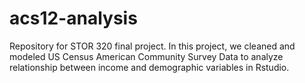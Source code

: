 # acs12-analysis

Repository for STOR 320 final project. In this project, we cleaned and modeled US Census American Community Survey Data to analyze relationship between income and demographic variables in Rstudio.
